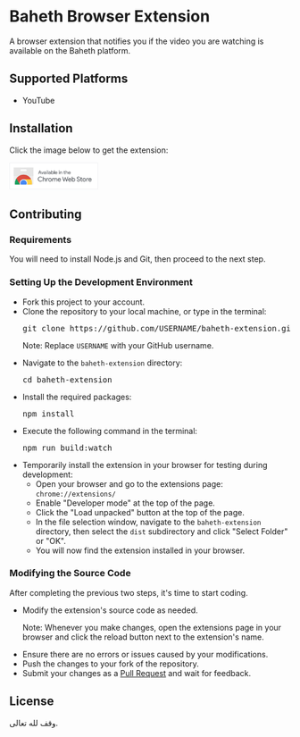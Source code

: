 <h1>Baheth Browser Extension</h1>

<p>A browser extension that notifies you if the video you are watching is available on the Baheth platform.</p>

<h2>Supported Platforms</h2>

<ul>
  <li>YouTube</li>
</ul>

<h2>Installation</h2>

<div>
  <p>Click the image below to get the extension:<p>
  <a href="https://chromewebstore.google.com/detail/ijdjnkiocmodojidknkpajajbpghhacl?utm_source=item-share-cb"><img src="./chrome-web-store.png" height="48px" /></a>
</div>

<h2>Contributing</h2>

<h3>Requirements</h3>

<p>You will need to install Node.js and Git, then proceed to the next step.</p>

<h3>Setting Up the Development Environment</h3>

<ul>
  <li>Fork this project to your account.</li>
  <li>Clone the repository to your local machine, or type in the terminal:</li>

  <pre>git clone https://github.com/USERNAME/baheth-extension.git</pre>

  <p>Note: Replace <code>USERNAME</code> with your GitHub username.</p>

  <li>Navigate to the <code>baheth-extension</code> directory:</li>
      
  <pre>cd baheth-extension</pre>
      
  <li>Install the required packages:</li>

  <pre>npm install</pre>

  <li>Execute the following command in the terminal:</li>

  <pre>npm run build:watch</pre>

  <li>Temporarily install the extension in your browser for testing during development:
    <ul>
      <li>Open your browser and go to the extensions page: <code>chrome://extensions/</code></li>
      <li>Enable "Developer mode" at the top of the page.</li>
      <li>Click the "Load unpacked" button at the top of the page.</li>
      <li>In the file selection window, navigate to the <code>baheth-extension</code> directory, then select the <code>dist</code> subdirectory and click "Select Folder" or "OK".</li>
      <li>You will now find the extension installed in your browser.</li>
    </ul>
  </li>
</ul>

<h3>Modifying the Source Code</h3>

<p>After completing the previous two steps, it's time to start coding.</p>

<ul>
  <li>
    Modify the extension's source code as needed.
    <p>Note: Whenever you make changes, open the extensions page in your browser and click the reload button next to the extension's name.</p>
  </li>
  <li>Ensure there are no errors or issues caused by your modifications.</li>
  <li>Push the changes to your fork of the repository.</li>
  <li>Submit your changes as a <a href="https://github.com/ieasybooks/baheth-extension/pulls">Pull Request</a> and wait for feedback.</li>
</ul>

<h2>License</h2>

<p>وقف لله تعالى.</p>

